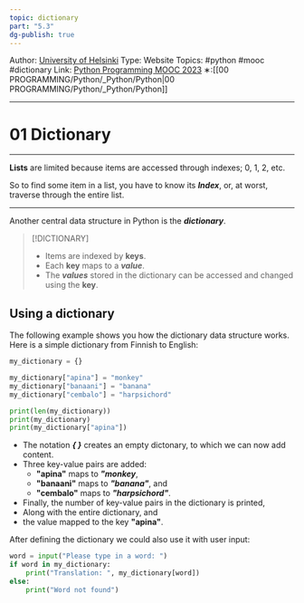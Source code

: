 ```yaml
---
topic: dictionary
part: "5.3"
dg-publish: true
---
```

Author: [University of Helsinki](https://programming-23.mooc.fi/)
Type: Website
Topics: #python #mooc #dictionary
Link: [Python Programming MOOC 2023](https://programming-23.mooc.fi/)
∗:[[00 PROGRAMMING/Python/_Python/Python\|00 PROGRAMMING/Python/_Python/Python]] 

---
# 01 Dictionary

--- 
__Lists__ are limited because items are accessed through indexes; 0, 1, 2, etc. 

So to find some item in a list, you have to know its ___Index___, or, at worst, traverse through the entire list.

---

Another central data structure in Python is the ___dictionary___.

> [!DICTIONARY]
> - Items are indexed by __keys__.
> - Each __key__ maps to a ___value___.
> - The ___values___ stored in the dictionary can be accessed and changed using the __key__.


## Using a dictionary

The following example shows you how the dictionary data structure works. Here is a simple dictionary from Finnish to English:

```python
my_dictionary = {}

my_dictionary["apina"] = "monkey"
my_dictionary["banaani"] = "banana"
my_dictionary["cembalo"] = "harpsichord"

print(len(my_dictionary))
print(my_dictionary)
print(my_dictionary["apina"])
```

- The notation ___{ }___ creates an empty dictonary, to which we can now add content.
- Three key-value pairs are added: 
	- __"apina"__ maps to ___"monkey___, 
	- __"banaani"__ maps to ___"banana"___, and 
	- __"cembalo"__ maps to ___"harpsichord"___.
- Finally, the number of key-value pairs in the dictionary is printed,
- Along with the entire dictionary, and
- the value mapped to the key __"apina"__.

After defining the dictionary we could also use it with user input:

```python
word = input("Please type in a word: ")
if word in my_dictionary:
    print("Translation: ", my_dictionary[word])
else:
    print("Word not found")
```

